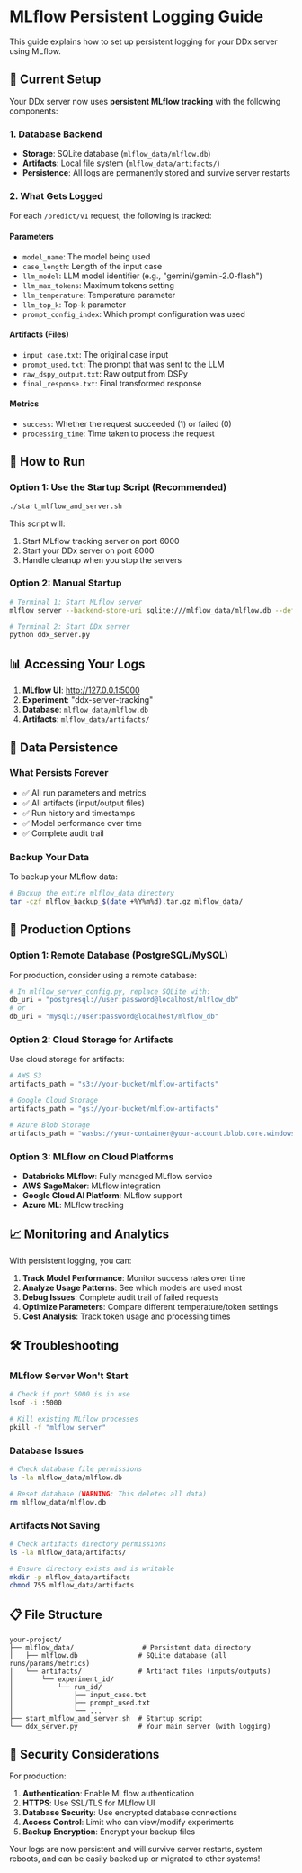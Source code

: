 # MLflow Persistent Logging Guide

This guide explains how to set up persistent logging for your DDx server using MLflow.

## 🎯 Current Setup

Your DDx server now uses **persistent MLflow tracking** with the following components:

### 1. Database Backend
- **Storage**: SQLite database (`mlflow_data/mlflow.db`)
- **Artifacts**: Local file system (`mlflow_data/artifacts/`)
- **Persistence**: All logs are permanently stored and survive server restarts

### 2. What Gets Logged
For each `/predict/v1` request, the following is tracked:

#### Parameters
- `model_name`: The model being used
- `case_length`: Length of the input case
- `llm_model`: LLM model identifier (e.g., "gemini/gemini-2.0-flash")
- `llm_max_tokens`: Maximum tokens setting
- `llm_temperature`: Temperature parameter
- `llm_top_k`: Top-k parameter
- `prompt_config_index`: Which prompt configuration was used

#### Artifacts (Files)
- `input_case.txt`: The original case input
- `prompt_used.txt`: The prompt that was sent to the LLM
- `raw_dspy_output.txt`: Raw output from DSPy
- `final_response.txt`: Final transformed response

#### Metrics
- `success`: Whether the request succeeded (1) or failed (0)
- `processing_time`: Time taken to process the request

## 🚀 How to Run

### Option 1: Use the Startup Script (Recommended)
```bash
./start_mlflow_and_server.sh
```

This script will:
1. Start MLflow tracking server on port 6000
2. Start your DDx server on port 8000
3. Handle cleanup when you stop the servers

### Option 2: Manual Startup
```bash
# Terminal 1: Start MLflow server
mlflow server --backend-store-uri sqlite:///mlflow_data/mlflow.db --default-artifact-root mlflow_data/artifacts --host 127.0.0.1 --port 5000

# Terminal 2: Start DDx server
python ddx_server.py
```

## 📊 Accessing Your Logs

1. **MLflow UI**: http://127.0.0.1:5000
2. **Experiment**: "ddx-server-tracking"
3. **Database**: `mlflow_data/mlflow.db`
4. **Artifacts**: `mlflow_data/artifacts/`

## 🔄 Data Persistence

### What Persists Forever
- ✅ All run parameters and metrics
- ✅ All artifacts (input/output files)
- ✅ Run history and timestamps
- ✅ Model performance over time
- ✅ Complete audit trail

### Backup Your Data
To backup your MLflow data:
```bash
# Backup the entire mlflow_data directory
tar -czf mlflow_backup_$(date +%Y%m%d).tar.gz mlflow_data/
```

## 🏢 Production Options

### Option 1: Remote Database (PostgreSQL/MySQL)
For production, consider using a remote database:

```python
# In mlflow_server_config.py, replace SQLite with:
db_uri = "postgresql://user:password@localhost/mlflow_db"
# or
db_uri = "mysql://user:password@localhost/mlflow_db"
```

### Option 2: Cloud Storage for Artifacts
Use cloud storage for artifacts:

```python
# AWS S3
artifacts_path = "s3://your-bucket/mlflow-artifacts"

# Google Cloud Storage
artifacts_path = "gs://your-bucket/mlflow-artifacts"

# Azure Blob Storage
artifacts_path = "wasbs://your-container@your-account.blob.core.windows.net/mlflow-artifacts"
```

### Option 3: MLflow on Cloud Platforms
- **Databricks MLflow**: Fully managed MLflow service
- **AWS SageMaker**: MLflow integration
- **Google Cloud AI Platform**: MLflow support
- **Azure ML**: MLflow tracking

## 📈 Monitoring and Analytics

With persistent logging, you can:

1. **Track Model Performance**: Monitor success rates over time
2. **Analyze Usage Patterns**: See which models are used most
3. **Debug Issues**: Complete audit trail of failed requests
4. **Optimize Parameters**: Compare different temperature/token settings
5. **Cost Analysis**: Track token usage and processing times

## 🛠️ Troubleshooting

### MLflow Server Won't Start
```bash
# Check if port 5000 is in use
lsof -i :5000

# Kill existing MLflow processes
pkill -f "mlflow server"
```

### Database Issues
```bash
# Check database file permissions
ls -la mlflow_data/mlflow.db

# Reset database (WARNING: This deletes all data)
rm mlflow_data/mlflow.db
```

### Artifacts Not Saving
```bash
# Check artifacts directory permissions
ls -la mlflow_data/artifacts/

# Ensure directory exists and is writable
mkdir -p mlflow_data/artifacts
chmod 755 mlflow_data/artifacts
```

## 📋 File Structure

```
your-project/
├── mlflow_data/                 # Persistent data directory
│   ├── mlflow.db               # SQLite database (all runs/params/metrics)
│   └── artifacts/              # Artifact files (inputs/outputs)
│       └── experiment_id/
│           └── run_id/
│               ├── input_case.txt
│               ├── prompt_used.txt
│               └── ...
├── start_mlflow_and_server.sh  # Startup script
└── ddx_server.py               # Your main server (with logging)
```

## 🔐 Security Considerations

For production:
1. **Authentication**: Enable MLflow authentication
2. **HTTPS**: Use SSL/TLS for MLflow UI
3. **Database Security**: Use encrypted database connections
4. **Access Control**: Limit who can view/modify experiments
5. **Backup Encryption**: Encrypt your backup files

Your logs are now persistent and will survive server restarts, system reboots, and can be easily backed up or migrated to other systems! 
